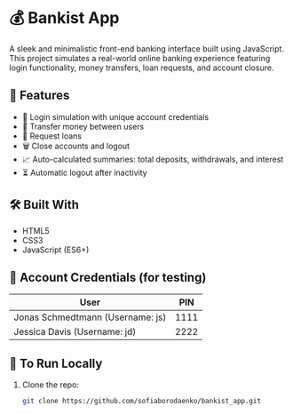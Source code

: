 # 💰 Bankist App

A sleek and minimalistic front-end banking interface built using JavaScript. This project simulates a real-world online banking experience featuring login functionality, money transfers, loan requests, and account closure.

## 🚀 Features

- 🔐 Login simulation with unique account credentials
- 💸 Transfer money between users
- 🏦 Request loans
- 🗑 Close accounts and logout
- 📈 Auto-calculated summaries: total deposits, withdrawals, and interest
- ⏳ Automatic logout after inactivity

## 🛠 Built With

- HTML5
- CSS3
- JavaScript (ES6+)

## 🔑 Account Credentials (for testing)

| User                            | PIN  |
|---------------------------------|------|
| Jonas Schmedtmann (Username: js)| 1111 |
| Jessica Davis     (Username: jd)| 2222 |

## 📌 To Run Locally

1. Clone the repo:
   ```bash
   git clone https://github.com/sofiaborodaenko/bankist_app.git


